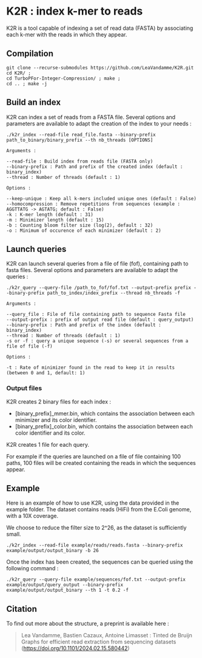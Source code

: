 # K2R : index k-mer to reads

K2R is a tool capable of indexing a set of read data (FASTA) by associating each k-mer with the reads in which they appear.

## Compilation

```
git clone --recurse-submodules https://github.com/LeaVandamme/K2R.git
cd K2R/ ;
cd TurboPFor-Integer-Compression/ ; make ;
cd .. ; make -j
```

## Build an index

K2R can index a set of reads from a FASTA file.
Several options and parameters are available to adapt the creation of the index to your needs :

```
./k2r_index --read-file read_file.fasta --binary-prefix path_to_binary/binary_prefix --th nb_threads [OPTIONS]

Arguments : 

--read-file : Build index from reads file (FASTA only)
--binary-prefix : Path and prefix of the created index (default : binary_index)
--thread : Number of threads (default : 1)

Options : 

--keep-unique : Keep all k-mers included unique ones (default : False)
--homocompression : Remove repetitions from sequences (example : AGGTTATG -> AGTATG; default : False)
-k : K-mer length (default : 31)
-m : Minimizer length (default : 15)
-b : Counting bloom filter size (log(2), default : 32)
-o : Minimum of occurence of each minimizer (default : 2)
```


## Launch queries

K2R can launch several queries from a file of file (fof), containing path to fasta files.
Several options and parameters are available to adapt the queries :

```
./k2r_query --query-file /path_to_fof/fof.txt --output-prefix prefix --binary-prefix path_to_index/index_prefix --thread nb_threads -f

Arguments : 

--query_file : File of file containing path to sequence Fasta file
--output-prefix : prefix of output read file (default : query_output)
--binary-prefix : Path and prefix of the index (default : binary_index)
--thread : Number of threads (default : 1)
-s or -f : query a unique sequence (-s) or several sequences from a file of file (-f)

Options : 

-t : Rate of minimizer found in the read to keep it in results (between 0 and 1, default: 1)
```

### Output files

K2R creates 2 binary files for each index : 

- [binary_prefix]_mmer.bin, which contains the association between each minimizer and its color identifier.
- [binary_prefix]_color.bin, which contains the association between each color identifier and its color.

K2R creates 1 file for each query. 

For example if the queries are launched on a file of file containing 100 paths, 100 files will be created containing the reads in which the sequences appear.

## Example

Here is an example of how to use K2R, using the data provided in the example folder. The dataset contains reads (HiFi) from the E.Coli genome, with a 10X coverage.

We choose to reduce the filter size to 2^26, as the dataset is sufficiently small.


```
./k2r_index --read-file example/reads/reads.fasta --binary-prefix example/output/output_binary -b 26

```

Once the index has been created, the sequences can be queried using the following command : 
  
```
./k2r_query --query-file example/sequences/fof.txt --output-prefix example/output/query_output --binary-prefix example/output/output_binary --th 1 -t 0.2 -f

```

## Citation

To find out more about the structure, a preprint is available here :

> Lea Vandamme, Bastien Cazaux, Antoine Limasset : Tinted de Bruijn Graphs for efficient read extraction from sequencing datasets (<https://doi.org/10.1101/2024.02.15.580442>)


